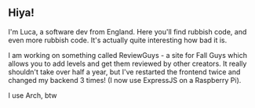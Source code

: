 ## Hiya!

I'm Luca, a software dev from England. Here you'll find rubbish code, and even more rubbish code. It's actually quite interesting how bad it is.

I am working on something called ReviewGuys - a site for Fall Guys which allows you to add levels and get them reviewed by other creators. It really shouldn't take over half a year, but I've restarted the frontend twice and changed my backend 3 times! (I now use ExpressJS on a Raspberry Pi).

I use Arch, btw
